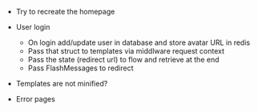 * Try to recreate the homepage
* User login
	* On login add/update user in database and store avatar URL in redis
  * Pass that struct to templates via middlware request context
  * Pass the state (redirect url) to flow and retrieve at the end
  * Pass FlashMessages to redirect

* Templates are not minified?
* Error pages